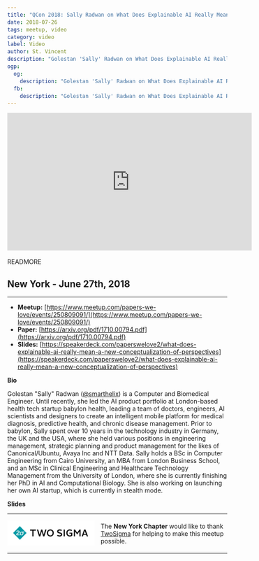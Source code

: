```yaml
---
title: "QCon 2018: Sally Radwan on What Does Explainable AI Really Mean?"
date: 2018-07-26
tags: meetup, video
category: video
label: Video
author: St. Vincent
description: "Golestan 'Sally' Radwan on What Does Explainable AI Really Mean? A New Conceptualization of Perspectives"
ogp:
  og:
    description: "Golestan 'Sally' Radwan on What Does Explainable AI Really Mean? A New Conceptualization of Perspectives"
  fb:
    description: "Golestan 'Sally' Radwan on What Does Explainable AI Really Mean? A New Conceptualization of Perspectives"
---
```


<iframe class="video" width="560" height="315" src="https://www.youtube.com/embed/KTpJCD3stlw" frameborder="0" allowfullscreen></iframe>

READMORE

## New York - June 27th, 2018

****

* **Meetup:** [https://www.meetup.com/papers-we-love/events/250809091/](https://www.meetup.com/papers-we-love/events/250809091/)
* **Paper:** [https://arxiv.org/pdf/1710.00794.pdf](https://arxiv.org/pdf/1710.00794.pdf)
* **Slides:** [https://speakerdeck.com/paperswelove2/what-does-explainable-ai-really-mean-a-new-conceptualization-of-perspectives](https://speakerdeck.com/paperswelove2/what-does-explainable-ai-really-mean-a-new-conceptualization-of-perspectives)

**Bio**

Golestan "Sally" Radwan ([@smarthelix](https://twitter.com/smarthelix)) is a Computer and Biomedical Engineer. Until recently, she led the AI product portfolio at London-based health tech startup babylon health, leading a team of doctors, engineers, AI scientists and designers to create an intelligent mobile platform for medical diagnosis, predictive health, and chronic disease management. Prior to babylon, Sally spent over 10 years in the technology industry in Germany, the UK and the USA, where she held various positions in engineering management, strategic planning and product management for the likes of Canonical/Ubuntu, Avaya Inc and NTT Data. Sally holds a BSc in Computer Engineering from Cairo University, an MBA from London Business School, and an MSc in Clinical Engineering and Healthcare Technology Management from the University of London, where she is currently finishing her PhD in AI and Computational Biology. She is also working on launching her own AI startup, which is currently in stealth mode.

**Slides**

<script async class="speakerdeck-embed" data-id="7ba7c454552948c180e2f840bbdb2d38" data-ratio="1.77777777777778" src="//speakerdeck.com/assets/embed.js"></script>

---

<p style="display: flex; flex-direction: row; justify-content: center; align-items: center;">
  <a href="https://www.twosigma.com/"><img src="/images/TwoSigma_RGB.jpg" alt="TwoSigma" title="TwoSigma - Platinum Sponsor of Papers We Love NYC" style="width: 200px; margin: 0 1em 0 0;"></a> <span style="flex: 1;">The <strong>New York Chapter</strong> would like to thank <a href="https://www.twosigma.com">TwoSigma</a> for helping to make this meetup possible.</span>
</p>

---
